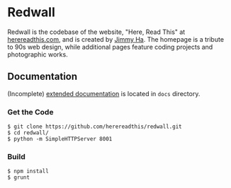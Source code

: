 Redwall
=======

Redwall is the codebase of the website, "Here, Read This" at [herereadthis.com](http://herereadthis.com), and is created by [Jimmy Ha](https://github.com/herereadthis). The homepage is a tribute to 90s web design, while additional pages feature coding projects and photographic works.

## Documentation

(Incomplete) [extended documentation](https://github.com/herereadthis/redwall/blob/master/docs/readme.md) is located in `docs` directory.

### Get the Code

```
$ git clone https://github.com/herereadthis/redwall.git
$ cd redwall/
$ python -m SimpleHTTPServer 8001
```

### Build

```
$ npm install
$ grunt
```